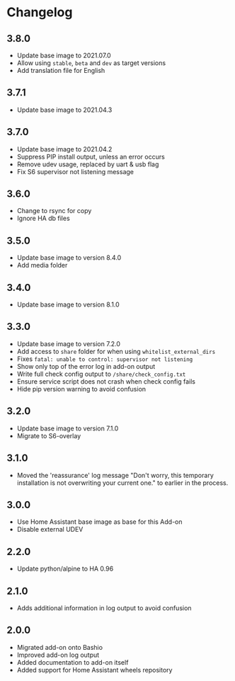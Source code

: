 # Changelog

## 3.8.0

- Update base image to 2021.07.0
- Allow using `stable`, `beta` and `dev` as target versions
- Add translation file for English

## 3.7.1

- Update base image to 2021.04.3

## 3.7.0

- Update base image to 2021.04.2
- Suppress PIP install output, unless an error occurs
- Remove udev usage, replaced by uart & usb flag
- Fix S6 supervisor not listening message

## 3.6.0

- Change to rsync for copy
- Ignore HA db files

## 3.5.0

- Update base image to version 8.4.0
- Add media folder

## 3.4.0

- Update base image to version 8.1.0

## 3.3.0

- Update base image to version 7.2.0
- Add access to `share` folder for when using `whitelist_external_dirs`
- Fixes `fatal: unable to control: supervisor not listening`
- Show only top of the error log in add-on output
- Write full check config output to `/share/check_config.txt`
- Ensure service script does not crash when check config fails
- Hide pip version warning to avoid confusion

## 3.2.0

- Update base image to version 7.1.0
- Migrate to S6-overlay

## 3.1.0

- Moved the 'reassurance' log message "Don't worry, this temporary installation is not overwriting your current one." to earlier in the process.

## 3.0.0

- Use Home Assistant base image as base for this Add-on
- Disable external UDEV

## 2.2.0

- Update python/alpine to HA 0.96

## 2.1.0

- Adds additional information in log output to avoid confusion

## 2.0.0

- Migrated add-on onto Bashio
- Improved add-on log output
- Added documentation to add-on itself
- Added support for Home Assistant wheels repository
